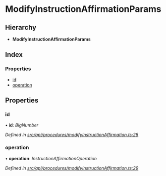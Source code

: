 # ModifyInstructionAffirmationParams

## Hierarchy

* **ModifyInstructionAffirmationParams**

## Index

### Properties

* [id](modifyinstructionaffirmationparams.md#id)
* [operation](modifyinstructionaffirmationparams.md#operation)

## Properties

### id

• **id**: _BigNumber_

_Defined in_ [_src/api/procedures/modifyInstructionAffirmation.ts:28_](https://github.com/PolymathNetwork/polymesh-sdk/blob/a0872cf4/src/api/procedures/modifyInstructionAffirmation.ts#L28)

### operation

• **operation**: _InstructionAffirmationOperation_

_Defined in_ [_src/api/procedures/modifyInstructionAffirmation.ts:29_](https://github.com/PolymathNetwork/polymesh-sdk/blob/a0872cf4/src/api/procedures/modifyInstructionAffirmation.ts#L29)

